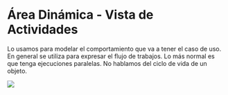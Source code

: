 
# Área Dinámica - Vista de Actividades

Lo usamos para modelar el comportamiento que va a tener el caso de uso. En general se utiliza para expresar el flujo de trabajos. Lo más normal es que tenga ejecuciones paralelas. No hablamos del ciclo de vida de un objeto.

![](https://lh7-us.googleusercontent.com/docsz/AD_4nXd0C5NVxgmvYzhYgyuzDVGLNru25UTxxrwyTFB3wvBQmSHpe-yvnMlI2vDhpNX3epHwSrHMf6mSXge4VPr8Xwt1qXeXqeUMAn0vi74g6cB01-xHzFIFimvH0c8zCWDK29mSKmhKO_PGyJjj0QgfkzP1psli?key=VReuh94fGGpJZLGsXsGdUQ)
